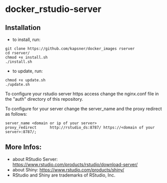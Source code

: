 # docker_rstudio-server

## Installation 

- to install, run:  
```
git clone https://github.com/kapsner/docker_images rserver
cd rserver/
chmod +x install.sh
./install.sh
```

- to update, run:  
```
chmod +x update.sh  
./update.sh  
```

To configure your rstudio server https access change the nginx.conf file in the "auth" directory of this repository.

To configure for your server change the server_name and the proxy redirect as follows:

```
server_name <domain or ip of your server>
proxy_redirect      http://rstudio_ds:8787/ https://<domain of your server>:8787/;
```

## More Infos:
- about RStudio Server: https://www.rstudio.com/products/rstudio/download-server/  
- about Shiny: https://www.rstudio.com/products/shiny/  
- RStudio and Shiny are trademarks of RStudio, Inc.  